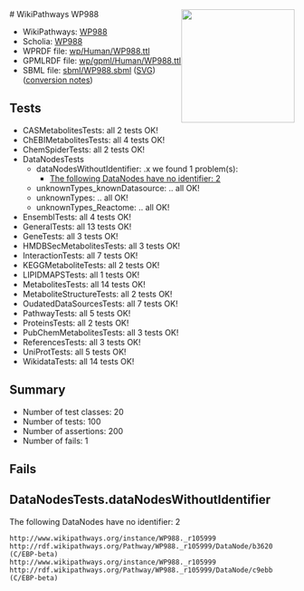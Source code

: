 <img style="float: right; width: 200px" src="../logo.png" />
# WikiPathways WP988

* WikiPathways: [WP988](https://identifiers.org/wikipathways:WP988)
* Scholia: [WP988](https://scholia.toolforge.org/wikipathways/WP988)
* WPRDF file: [wp/Human/WP988.ttl](../wp/Human/WP988.ttl)
* GPMLRDF file: [wp/gpml/Human/WP988.ttl](../wp/gpml/Human/WP988.ttl)
* SBML file: [sbml/WP988.sbml](../sbml/WP988.sbml) ([SVG](../sbml/WP988.svg)) ([conversion notes](../sbml/WP988.txt))

## Tests
* CASMetabolitesTests: all 2 tests OK!
* ChEBIMetabolitesTests: all 4 tests OK!
* ChemSpiderTests: all 2 tests OK!
* DataNodesTests
    * dataNodesWithoutIdentifier: .x we found 1 problem(s):
        * [The following DataNodes have no identifier: 2](#d2d32fa1)
    * unknownTypes_knownDatasource: .. all OK!
    * unknownTypes: .. all OK!
    * unknownTypes_Reactome: .. all OK!
* EnsemblTests: all 4 tests OK!
* GeneralTests: all 13 tests OK!
* GeneTests: all 3 tests OK!
* HMDBSecMetabolitesTests: all 3 tests OK!
* InteractionTests: all 7 tests OK!
* KEGGMetaboliteTests: all 2 tests OK!
* LIPIDMAPSTests: all 1 tests OK!
* MetabolitesTests: all 14 tests OK!
* MetaboliteStructureTests: all 2 tests OK!
* OudatedDataSourcesTests: all 7 tests OK!
* PathwayTests: all 5 tests OK!
* ProteinsTests: all 2 tests OK!
* PubChemMetabolitesTests: all 3 tests OK!
* ReferencesTests: all 3 tests OK!
* UniProtTests: all 5 tests OK!
* WikidataTests: all 14 tests OK!


## Summary

* Number of test classes: 20
* Number of tests: 100
* Number of assertions: 200
* Number of fails: 1

## Fails

<a name="d2d32fa1" />

## DataNodesTests.dataNodesWithoutIdentifier

The following DataNodes have no identifier: 2
```
http://www.wikipathways.org/instance/WP988._r105999 http://rdf.wikipathways.org/Pathway/WP988._r105999/DataNode/b3620 (C/EBP-beta)
http://www.wikipathways.org/instance/WP988._r105999 http://rdf.wikipathways.org/Pathway/WP988._r105999/DataNode/c9ebb (C/EBP-beta)
```

